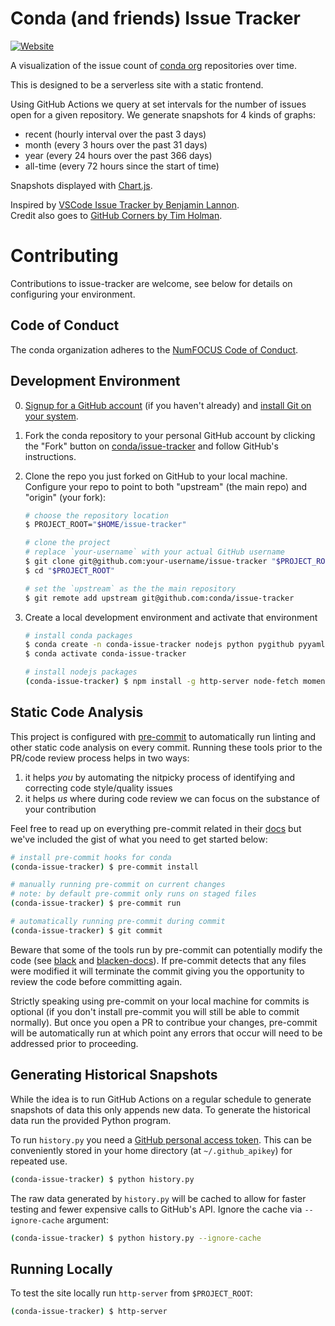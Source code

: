 # Conda (and friends) Issue Tracker

[badge]: https://img.shields.io/website?down_color=lightgrey&down_message=offline&up_color=blue&up_message=online&url=https%3A%2F%2Fconda.github.io%2Fissue-tracker%2F
[pages]: https://conda.github.io/issue-tracker/
[conda-org]: https://github.com/conda
[chartjs]: https://www.chartjs.org/
[vscode-issue-tracker]: https://vscode-issue-tracker.netlify.app
[github-corners]: https://github.com/tholman/github-corners

[![Website][badge]][pages]

A visualization of the issue count of [conda org][conda-org] repositories over time.

This is designed to be a serverless site with a static frontend.

Using GitHub Actions we query at set intervals for the number of issues open for a given repository. We generate snapshots for 4 kinds of graphs:

- recent (hourly interval over the past 3 days)
- month (every 3 hours over the past 31 days)
- year (every 24 hours over the past 366 days)
- all-time (every 72 hours since the start of time)

Snapshots displayed with [Chart.js][chartjs].

Inspired by [VSCode Issue Tracker by Benjamin Lannon][vscode-issue-tracker].<br>
Credit also goes to [GitHub Corners by Tim Holman][github-corners].

# Contributing
Contributions to issue-tracker are welcome, see below for details on configuring your environment.

## Code of Conduct

[code-of-conduct]: https://www.numfocus.org/code-of-conduct

The conda organization adheres to the [NumFOCUS Code of Conduct][code-of-conduct].

## Development Environment

[install-git]: https://git-scm.com/book/en/v2/Getting-Started-Installing-Git
[github-signup]: https://github.com/signup
[issue-tracker]: https://github.com/conda/issue-tracker

0. [Signup for a GitHub account][github-signup] (if you haven't already) and [install Git on your system][install-git].
1. Fork the conda repository to your personal GitHub account by clicking the "Fork" button on [conda/issue-tracker][issue-tracker] and follow GitHub's instructions.
2. Clone the repo you just forked on GitHub to your local machine. Configure your repo to point to both "upstream" (the main repo) and "origin" (your fork):

   ```bash
   # choose the repository location
   $ PROJECT_ROOT="$HOME/issue-tracker"

   # clone the project
   # replace `your-username` with your actual GitHub username
   $ git clone git@github.com:your-username/issue-tracker "$PROJECT_ROOT"
   $ cd "$PROJECT_ROOT"

   # set the `upstream` as the the main repository
   $ git remote add upstream git@github.com:conda/issue-tracker
   ```

3. Create a local development environment and activate that environment

   ```bash
   # install conda packages
   $ conda create -n conda-issue-tracker nodejs python pygithub pyyaml rich pre-commit
   $ conda activate conda-issue-tracker

   # install nodejs packages
   (conda-issue-tracker) $ npm install -g http-server node-fetch moment
   ```

## Static Code Analysis

[pre-commit]: https://pre-commit.com/
[pre-commit-docs]: https://pre-commit.com/#quick-start

This project is configured with [pre-commit][pre-commit] to automatically run linting and other static code analysis on every commit. Running these tools prior to the PR/code review process helps in two ways:

1. it helps *you* by automating the nitpicky process of identifying and
   correcting code style/quality issues
2. it helps *us* where during code review we can focus on the substance of
   your contribution

Feel free to read up on everything pre-commit related in their [docs][pre-commit-docs] but we've included the gist of what you need to get started below:

```bash
# install pre-commit hooks for conda
(conda-issue-tracker) $ pre-commit install

# manually running pre-commit on current changes
# note: by default pre-commit only runs on staged files
(conda-issue-tracker) $ pre-commit run

# automatically running pre-commit during commit
(conda-issue-tracker) $ git commit
```

Beware that some of the tools run by pre-commit can potentially modify the code (see [black](https://github.com/psf/black) and [blacken-docs](https://github.com/asottile/blacken-docs)). If pre-commit detects that any files were modified it will terminate the commit giving you the opportunity to review the code before committing again.

Strictly speaking using pre-commit on your local machine for commits is optional (if you don't install pre-commit you will still be able to commit normally). But once you open a PR to contribue your changes, pre-commit will be automatically run at which point any errors that occur will need to be addressed prior to proceeding.

## Generating Historical Snapshots

[apikey]: https://github.com/settings/tokens

While the idea is to run GitHub Actions on a regular schedule to generate snapshots of data this only appends new data. To generate the historical data run the provided Python program.

To run `history.py` you need a [GitHub personal access token][apikey]. This can be conveniently stored in your home directory (at `~/.github_apikey`) for repeated use.

```bash
(conda-issue-tracker) $ python history.py
```

The raw data generated by `history.py` will be cached to allow for faster testing and fewer expensive calls to GitHub's API. Ignore the cache via `--ignore-cache` argument:

```bash
(conda-issue-tracker) $ python history.py --ignore-cache
```

## Running Locally

To test the site locally run `http-server` from `$PROJECT_ROOT`:

```bash
(conda-issue-tracker) $ http-server
```
